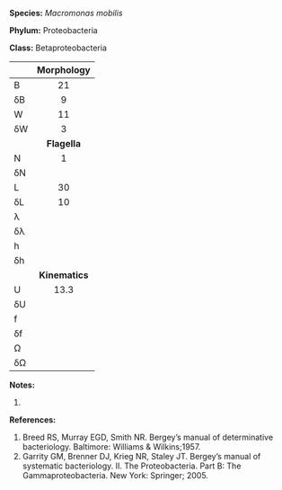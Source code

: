 **Species:** *Macromonas mobilis*

**Phylum:** Proteobacteria

**Class:** Betaproteobacteria

|    | **Morphology** |
|:-- | :------------: |
| B  | 21 |
| δB | 9 |
| W  | 11 |
| δW | 3 |
|    | **Flagella** |
| N  | 1 |
| δN |  |
| L  | 30 |
| δL | 10 |
| λ  |  |
| δλ |  |
| h  |  |
| δh |  |
|    | **Kinematics** |
| U  | 13.3 |
| δU |  |
| f  |  |
| δf |  |
| Ω  |  |
| δΩ |  |

**Notes:**

1.

**References:**

1. Breed RS, Murray EGD, Smith NR.  Bergey’s manual of determinative bacteriology.  Baltimore:  Williams & Wilkins;1957.
1. Garrity GM, Brenner DJ, Krieg NR, Staley JT.  Bergey’s manual of systematic bacteriology. II. The Proteobacteria. Part B: The Gammaproteobacteria.  New York:  Springer; 2005.
